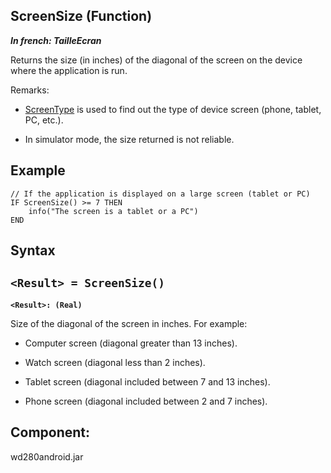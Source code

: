 
## ScreenSize (Function)

***In french: TailleEcran***



<a name="XUse"></a>
<a name="Use"></a>
<a name="description"></a>
Returns the size (in inches) of the diagonal of the screen on the device where the application is run.

Remarks: 

- [ScreenType](../WDLang3/1000022210.md) is used to find out the type of device screen (phone, tablet, PC, etc.).

- In simulator mode, the size returned is not reliable. 



<a name="Example1"></a>
<a name="sample_code"></a>

## Example


```wl
// If the application is displayed on a large screen (tablet or PC)
IF ScreenSize() >= 7 THEN
	info("The screen is a tablet or a PC")
END
```

<a name="XSYNTAX"></a>

## Syntax
<a name="SYNTAX1"></a>

`<Result> = ScreenSize()`
---

**`<Result>: (Real)`**

Size of the diagonal of the screen in inches. For example: 

- Computer screen (diagonal greater than 13 inches).

- Watch screen (diagonal less than 2 inches).

- Tablet screen (diagonal included between 7 and 13 inches).

- Phone screen (diagonal included between 2 and 7 inches).










<a name="XComponent"></a>

## Component:
wd280android.jar
